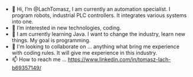 - 👋 Hi, I’m @LachTomasz, I am currently an automation specialist. I program robots, industrial PLC controllers. It integrates various systems into one. 
- 👀 I’m interested in new technologies, coding.
- 🌱 I am currently learning Java. I want to change the industry, learn new things. My goal is programming. 
- 💞️ I'm looking to collaborate on ... anything what bring me experience with coding rules.  It will give me experience in this industry.
- 📫 How to reach me ... https://www.linkedin.com/in/tomasz-lach-b69357149/

<!---
LachTomasz/LachTomasz is a ✨ special ✨ repository because its `README.md` (this file) appears on your GitHub profile.
You can click the Preview link to take a look at your changes.
--->
